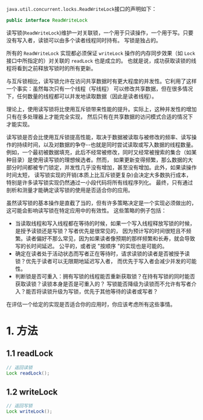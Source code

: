 `java.util.concurrent.locks.ReadWriteLock`接口的声明如下：
```java
public interface ReadWriteLock
```
读写锁(`ReadWriteLock`)维护一对关联锁，一个用于只读操作，一个用于写。只要没有写入者，读锁可以由多个读者线程同时持有。
写锁是独占的。

所有的 `ReadWriteLock` 实现都必须保证 `writeLock` 操作的内存同步效果（如 `Lock` 接口中所指定的）对关联的 `readLock` 也是成立的。
也就是说，成功获取读锁的线程将看到之前释放写锁时的所有更新。

与互斥锁相比，读写锁允许在访问共享数据时有更大程度的并发性。它利用了这样一个事实：虽然每次只有一个线程（写线程）
可以修改共享数据，但在很多情况下，任何数量的线程都可以并发地读取数据（因此是读者线程）。

理论上，使用读写锁将比使用互斥锁带来性能的提升。实际上，这种并发性的增加只有在多处理器上才能完全实现，
然后只有在共享数据的访问模式合适的情况下才能实现。

读写锁是否会比使用互斥锁提高性能，取决于数据被读取与被修改的频率、读写操作的持续时间，以及对数据的争夺--也就是同时尝试读取或写入数据的线程数量。
例如，一个最初被数据填充，此后不经常被修改，同时又经常被搜索的集合（如某种目录）是使用读写锁的理想候选者。然而，
如果更新变得频繁，那么数据的大部分时间都被专门锁定，并发性几乎没有增加，甚至没有增加。此外，如果读操作时间太短，
读写锁实现的开销(本质上比互斥锁更复杂)会决定大多数执行成本，特别是许多读写锁实现仍然通过一小段代码将所有线程序列化。
最终，只有通过剖析和测量才能确定读写锁的使用是否适合你的应用。

虽然读写锁的基本操作是直截了当的，但有许多策略决定是一个实现必须做出的，这可能会影响读写锁在特定应用中的有效性。
这些策略的例子包括：
 - 当读取线程和写入线程都在等待的时候，如果一个写入线程释放写锁的时候，是授予读锁还是写锁？写者优先是很常见的，
 因为预计写的时间很短且不频繁。读者偏好不那么常见，因为如果读者像预期的那样频繁和长寿，就会导致写的长时间延迟。
 公平的，或者说 "按顺序 "的实现也是可能的。
 - 确定在读者处于活动状态而写者正在等待时，请求读锁的读者是否被授予读锁？优先于读者可以无限期地延迟写入者，
 而优先于写入者会减少并发的可能性。
 - 判断锁是否可重入：拥有写锁的线程能否重新获取锁？在持有写锁的同时能否获取读锁？读锁本身是否是可重入的？
 写锁能否降级为读锁而不允许有写者介入？能否将读锁升级为写锁，优先于其他等待的读者或写者？

在评估一个给定的实现是否适合你的应用时，你应该考虑所有这些事情。

# 1. 方法

## 1.1 readLock
```java
// 返回读锁
Lock readLock();
```

## 1.2 writeLock
```java
// 返回写锁
Lock writeLock();
```